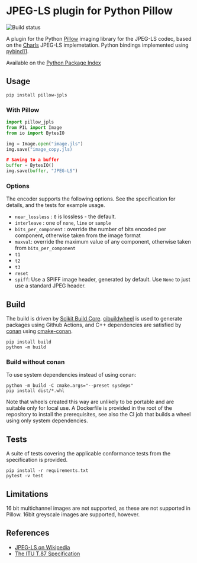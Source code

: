 JPEG-LS plugin for Python Pillow
================================

![Build status](https://github.com/planetmarshall/pillow-jpls/actions/workflows/build_deploy.yml/badge.svg)


A plugin for the Python [Pillow](https://pillow.readthedocs.io/en/stable/) imaging library for the
JPEG-LS codec,
based on the [Charls](https://github.com/team-charls/charls) JPEG-LS implemetation. 
Python bindings implemented using [pybind11](https://pybind11.readthedocs.io/en/stable/).

Available on the [Python Package Index](https://pypi.org/project/pillow-jpls/)

Usage
-----

```
pip install pillow-jpls
```

### With Pillow
```.py
import pillow_jpls
from PIL import Image
from io import BytesIO

img = Image.open("image.jls")
img.save("image_copy.jls)

# Saving to a buffer
buffer = BytesIO()
img.save(buffer, "JPEG-LS")
```

### Options

The encoder supports the following options. See the specification for details, and the tests for 
example usage.

* `near_lossless` : `0` is lossless - the default.
* `interleave` : one of `none`, `line` or `sample` 
* `bits_per_component` : override the number of bits encoded per component, otherwise taken from the image format
* `maxval`: override the maximum value of any component, otherwise taken from `bits_per_component`
* `t1`
* `t2`
* `t3`
* `reset`
* `spiff`: Use a SPIFF image header, generated by default. Use `None` to just use a standard JPEG header.

Build
-----

The build is driven by [Scikit Build Core](https://github.com/scikit-build/scikit-build-core).
[cibuildwheel](https://github.com/joerick/cibuildwheel) is used to generate packages using Github Actions, and
C++ dependencies are satisfied by [conan](https://docs.conan.io/en/latest/) using [cmake-conan](https://github.com/conan-io/cmake-conan).

```
pip install build
python -m build
```

### Build without conan

To use system dependencies instead of using conan:

```
python -m build -C cmake.args="--preset sysdeps"
pip install dist/*.whl
```

Note that wheels created this way are unlikely to be portable and are suitable only for local use. A Dockerfile is provided
in the root of the repository to install the prerequisites, see also the CI job that builds a wheel using only system
dependencies.

Tests
-----

A suite of tests covering the applicable conformance tests from the specification is provided.

```
pip install -r requirements.txt
pytest -v test
```

Limitations
-----------

16 bit multichannel images are not supported, as these are not supported in Pillow.
16bit greyscale images are supported, however.


References
----------

* [JPEG-LS on Wikipedia](https://en.wikipedia.org/wiki/Lossless_JPEG#JPEG-LS)
* [The ITU T.87 Specification](https://www.itu.int/rec/T-REC-T.87-199806-I/en)
